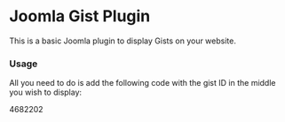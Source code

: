 Joomla Gist Plugin
=============

This is a basic Joomla plugin to display Gists on your website.

### Usage
All you need to do is add the following code with the gist ID in the middle you wish to display:

<gist>4682202</gist>
